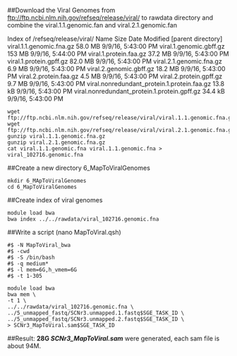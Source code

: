 ##Download the Viral Genomes from ftp://ftp.ncbi.nlm.nih.gov/refseq/release/viral/ to rawdata directory and combine the viral.1.1.genomic.fan and viral.2.1.genomic.fan

Index of /refseq/release/viral/
Name	Size	Date Modified
[parent directory]		
viral.1.1.genomic.fna.gz	58.0 MB	9/9/16, 5:43:00 PM
viral.1.genomic.gbff.gz	153 MB	9/9/16, 5:44:00 PM
viral.1.protein.faa.gz	37.2 MB	9/9/16, 5:43:00 PM
viral.1.protein.gpff.gz	82.0 MB	9/9/16, 5:43:00 PM
viral.2.1.genomic.fna.gz	6.9 MB	9/9/16, 5:43:00 PM
viral.2.genomic.gbff.gz	18.2 MB	9/9/16, 5:43:00 PM
viral.2.protein.faa.gz	4.5 MB	9/9/16, 5:43:00 PM
viral.2.protein.gpff.gz	9.7 MB	9/9/16, 5:43:00 PM
viral.nonredundant_protein.1.protein.faa.gz	13.8 kB	9/9/16, 5:43:00 PM
viral.nonredundant_protein.1.protein.gpff.gz	34.4 kB	9/9/16, 5:43:00 PM

```
wget ftp://ftp.ncbi.nlm.nih.gov/refseq/release/viral/viral.1.1.genomic.fna.gz
wget ftp://ftp.ncbi.nlm.nih.gov/refseq/release/viral/viral.2.1.genomic.fna.gz
gunzip viral.1.1.genomic.fna.gz
gunzip viral.2.1.genomic.fna.gz
cat viral.1.1.genomic.fna viral.1.1.genomic.fna > viral_102716.genomic.fna
```
##Create a new directory 6_MapToViralGenomes
```
mkdir 6_MApToViralGenomes
cd 6_MapToViralGenomes
```
##Create index of viral genomes
```
module load bwa
bwa index ../../rawdata/viral_102716.genomic.fna
```

##Write a script (nano MapToViral.qsh)
```
#$ -N MapToViral_bwa
#$ -cwd
#$ -S /bin/bash
#$ -q medium*
#$ -l mem=6G,h_vmem=6G
#$ -t 1-305

module load bwa
bwa mem \
-t 1 \
../../rawdata/viral_102716.genomic.fna \
../5_unmapped_fastq/SCNr3.unmapped.1.fastq$SGE_TASK_ID \
../5_unmapped_fastq/SCNr3.unmapped.2.fastq$SGE_TASK_ID \
> SCNr3_MapToViral.sam$SGE_TASK_ID
```
##Result:
**28G _SCNr3_MapToViral.sam_** were generated, each sam file is about 94M.
